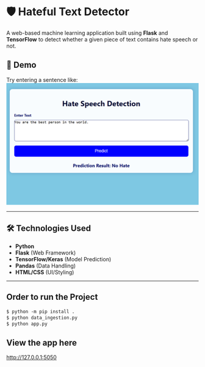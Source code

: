 # 🛡️ Hateful Text Detector

A web-based machine learning application built using **Flask** and **TensorFlow** to detect whether a given piece of text contains hate speech or not.

## 🚀 Demo
Try entering a sentence like:
![App Screenshot](assets/img.png) <!-- Add your own screenshot here -->

---

## 🛠️ Technologies Used

- **Python**
- **Flask** (Web Framework)
- **TensorFlow/Keras** (Model Prediction)
- **Pandas** (Data Handling)
- **HTML/CSS** (UI/Styling)

---

## Order to run the Project
```shell
$ python -m pip install .
$ python data_ingestion.py
$ python app.py
```
## View the app here
http://127.0.0.1:5050